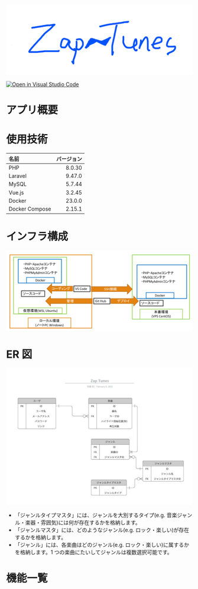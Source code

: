 ![Zap-Tunes](src/Zap-Tunes/public/Zap-Tunes.jpg)

[![Open in Visual Studio Code](https://img.shields.io/static/v1?logo=visualstudiocode&label=&message=Open%20in%20Visual%20Studio%20Code&labelColor=2c2c32&color=007acc&logoColor=007acc)](https://open.vscode.dev/g198sato/Zap-Tunes)

# アプリ概要

# 使用技術

| 名前           | バージョン |
| :------------- | ---------: |
| PHP            |     8.0.30 |
| Laravel        |     9.47.0 |
| MySQL          |     5.7.44 |
| Vue.js         |     3.2.45 |
| Docker         |     23.0.0 |
| Docker Compose |     2.15.1 |

# インフラ構成

![インフラ構成](src/Zap-Tunes/public/infrastructure.png)

# ER 図

![ER図](src/Zap-Tunes/public/DB.jpeg)

- 「ジャンルタイプマスタ」には、ジャンルを大別するタイプ(e.g. 音楽ジャンル・楽器・雰囲気)には何が存在するかを格納します。
- 「ジャンルマスタ」には、どのようなジャンル(e.g. ロック・楽しい)が存在するかを格納します。
- 「ジャンル」には、各楽曲はどのジャンル(e.g. ロック・楽しい)に属するかを格納します。1 つの楽曲にたいしてジャンルは複数選択可能です。

# 機能一覧
